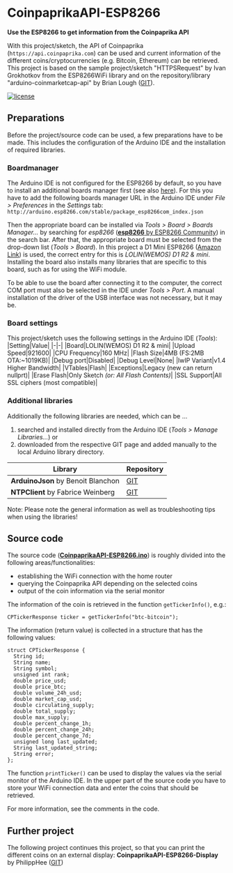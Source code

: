 # CoinpaprikaAPI-ESP8266

**Use the ESP8266 to get information from the Coinpaprika API**

With this project/sketch, the API of Coinpaprika (`https://api.coinpaprika.com`) can be used and current information of the different coins/cryptocurrencies (e.g. Bitcoin, Ethereum) can be retrieved.
This project is based on the sample project/sketch "HTTPSRequest" by Ivan Grokhotkov from the ESP8266WiFi library and on the repository/library "arduino-coinmarketcap-api" by Brian Lough ([GIT](https://github.com/witnessmenow/arduino-coinmarketcap-api)).

[![license](https://img.shields.io/badge/license-MIT-orange.svg)](LICENSE)

## Preparations
Before the project/source code can be used, a few preparations have to be made. This includes the configuration of the Arduino IDE and the installation of required libraries.

### Boardmanager
The Arduino IDE is not configured for the ESP8266 by default, so you have to install an additional boards manager first (see also [here](https://github.com/esp8266/Arduino)). For this you have to add the following boards manager URL in the Arduino IDE under *File > Preferences* in the *Settings* tab: `http://arduino.esp8266.com/stable/package_esp8266com_index.json`

Then the appropriate board can be installed via *Tools > Board > Boards Manager...* by searching for *esp8266* ([**esp8266** by ESP8266 Community](https://github.com/esp8266/Arduino)) in the search bar. After that, the appropriate board must be selected from the drop-down list (*Tools > Board*). In this project a D1 Mini ESP8266 ([Amazon Link](https://amzn.to/2QwETcy)) is used, the correct entry for this is *LOLIN(WEMOS) D1 R2 & mini*. Installing the board also installs many libraries that are specific to this board, such as for using the WiFi module.

To be able to use the board after connecting it to the computer, the correct COM port must also be selected in the IDE under *Tools > Port*. A manual installation of the driver of the USB interface was not necessary, but it may be.

### Board settings
This project/sketch uses the following settings in the Arduino IDE (*Tools*):
|Setting|Value|
|-|-|
|Board|LOLIN(WEMOS) D1 R2 & mini|
|Upload Speed|921600|
|CPU Frequency|160 MHz|
|Flash Size|4MB (FS:2MB OTA:~1019KB)|
|Debug port|Disabled|
|Debug Level|None|
|lwIP Variant|v1.4 Higher Bandwidth|
|VTables|Flash|
|Exceptions|Legacy (new can return nullprt)|
|Erase Flash|Only Sketch *(or: All Flash Contents)*|
|SSL Support|All SSL ciphers (most compatible)|

### Additional libraries
Additionally the following libraries are needed, which can be ...
1. searched and installed directly from the Arduino IDE (*Tools > Manage Libraries...*) or
2. downloaded from the respective GIT page and added manually to the local Arduino library directory.

|Library|Repository|
|-|-|
|**ArduinoJson** by Benoit Blanchon|[GIT](https://github.com/bblanchon/ArduinoJson)|
|**NTPClient** by Fabrice Weinberg|[GIT](https://github.com/arduino-libraries/NTPClient)|

Note: Please note the general information as well as troubleshooting tips when using the libraries!


## Source code
The source code ([**CoinpaprikaAPI-ESP8266.ino**](CoinpaprikaAPI-ESP8266.ino)) is roughly divided into the following areas/functionalities:
- establishing the WiFi connection with the home router
- querying the Coinpaprika API depending on the selected coins
- output of the coin information via the serial monitor

The information of the coin is retrieved in the function `getTickerInfo()`, e.g.:
```
CPTickerResponse ticker = getTickerInfo("btc-bitcoin");
```

The information (return value) is collected in a structure that has the following values:
```
struct CPTickerResponse {
  String id;
  String name;
  String symbol;
  unsigned int rank;
  double price_usd;
  double price_btc;
  double volume_24h_usd;
  double market_cap_usd;
  double circulating_supply;
  double total_supply;
  double max_supply;
  double percent_change_1h;
  double percent_change_24h;
  double percent_change_7d;
  unsigned long last_updated;
  String last_updated_string;
  String error;
};
```

The function `printTicker()` can be used to display the values via the serial monitor of the Arduino IDE. In the upper part of the source code you have to store your WiFi connection data and enter the coins that should be retrieved.

For more information, see the comments in the code.


## Further project
The following project continues this project, so that you can print the different coins on an external display:
**CoinpaprikaAPI-ESP8266-Display** by PhilippHee ([GIT](https://github.com/PhilippHee/CoinpaprikaAPI-ESP8266-Display))
